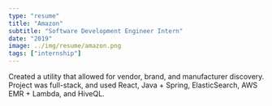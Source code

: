 ```yaml
---
type: "resume"
title: "Amazon"
subtitle: "Software Development Engineer Intern"
date: "2019"
image: ../img/resume/amazon.png
tags: ["internship"]
---
```


Created a utility that allowed for vendor, brand, and manufacturer discovery. Project was full-stack, and used React, Java + Spring, ElasticSearch, AWS EMR + Lambda, and HiveQL.